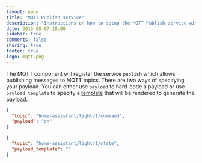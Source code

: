 ```yaml
---
layout: page
title: "MQTT Publish service"
description: "Instructions on how to setup the MQTT Publish service within Home Assistant."
date: 2015-08-07 18:00
sidebar: true
comments: false
sharing: true
footer: true
logo: mqtt.png
---
```


The MQTT component will register the service `publish` which allows publishing messages to MQTT topics. There are two ways of specifying your payload. You can either use `payload` to hard-code a payload or use `payload_template` to specify a [template](/topics/templating/) that will be rendered to generate the payload.

```json
{
  "topic": "home-assistant/light/1/command",
  "payload": "on"
}
```

```json
{
  "topic": "home-assistant/light/1/state",
  "payload_template": ""
}
```

